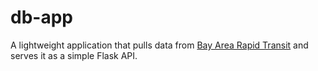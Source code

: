 # db-app

A lightweight application that pulls data from [Bay Area Rapid Transit](http://api.bart.gov/docs/overview/index.aspx) and serves it as a simple Flask API. 
